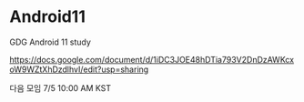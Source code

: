 # Android11
GDG Android 11 study

https://docs.google.com/document/d/1iDC3JOE48hDTia793V2DnDzAWKcxoW9WZtXhDzdlhvI/edit?usp=sharing

다음 모임 7/5 10:00 AM KST
